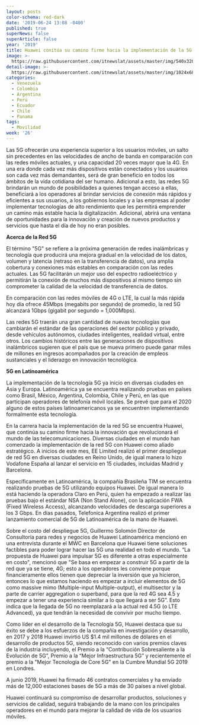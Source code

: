 ```yaml
---
layout: posts
color-schema: red-dark
date: '2019-06-24 13:08 -0400'
published: true
superNews: false
superArticle: false
year: '2019'
title: Huawei conitúa su camino firme hacia la implementación de la 5G en la región
image: >-
  https://raw.githubusercontent.com/itnewslat/assets/master/img/540x320/Ciudad-5G-p.jpg
detail-image: >-
  https://raw.githubusercontent.com/itnewslat/assets/master/img/1024x680/Ciudad-5G-g.jpg
categories:
  - Venezuela
  - Colombia
  - Argentina
  - Perú
  - Ecuador
  - Chile
  - Panama
tags:
  - Movilidad
week: '26'
---
```

Las 5G ofrecerán una experiencia superior a los usuarios móviles, un salto sin precedentes en las velocidades de ancho de banda en comparación con las redes móviles actuales, y una capacidad 20 veces mayor que la 4G. En una era donde cada vez más dispositivos están conectados y los usuarios son cada vez más demandantes, será de gran beneficio en todos los ámbitos de la vida cotidiana del ser humano. Adicional a esto, las redes 5G brindarán un mundo de posibilidades a quienes tengan acceso a ellas, beneficiará a los operadores al brindar servicios de conexión más rápidos y eficientes a sus usuarios, a los gobiernos locales y a las empresas al poder implementar tecnologías de alto rendimiento que les permitirá emprender un camino más estable hacia la digitalización. Adicional, abrirá una ventana de oportunidades para la innovación y creación de nuevos productos y servicios que hasta el día de hoy no eran posibles. 

**Acerca de la Red 5G**

El término "5G" se refiere a la próxima generación de redes inalámbricas y tecnología que producirá una mejora gradual en la velocidad de los datos, volumen y latencia (retraso en la transferencia de datos), una amplia cobertura y conexiones más estables en comparación con las redes actuales. Las 5G facilitarán un mejor uso del espectro radioeléctrico y  permitirán la conexión de muchos más dispositivos al mismo tiempo sin comprometer la calidad de la velocidad de transferencia de datos.

En comparación con las redes móviles de 4G o LTE, la cual la más rápida hoy día ofrece 45Mbps (megabits por segundo) de promedio, la red 5G  alcanzará 1Gbps (gigabit por segundo = 1,000Mbps).
 
Las redes 5G traerán  una gran cantidad de nuevas tecnologías que cambiarán el estándar de las operaciones del sector público y privado, desde vehículos autónomos, ciudades inteligentes, realidad virtual, entre otros. Los cambios históricos entre las generaciones de dispositivos inalámbricos sugieren que el país que se mueva primero puede ganar miles de millones en ingresos acompañados por la creación de empleos sustanciales y el liderazgo en innovación tecnológica. 

**5G en Latinoamérica**

La implementación de la tecnología 5G ya inicio en diversas ciudades en Asia y Europa. Latinoamérica ya se encuentra realizando pruebas en países como Brasil, México, Argentina, Colombia, Chile y Perú, en las que participan operadores de telefonía móvil locales. Se prevé que para el 2020 alguno de estos países latinoamericanos ya se encuentren implementando formalmente esta tecnología. 
 
En la carrera hacia la implementación de la red 5G se encuentra Huawei, que continúa su camino firme hacia la innovación que revolucionará el mundo de las telecomunicaciones. Diversas ciudades en el mundo han comenzado la implementación de la red 5G con Huawei como aliado estratégico. A inicios de este mes, EE Limited realizó el primer despliegue de red 5G en diversas ciudades en Reino Unido, de igual manera lo hizo Vodafone España al lanzar el servicio en 15 ciudades, incluidas Madrid y Barcelona. 

Específicamente en Latinoamérica, la compañía Brasileña TIM se encuentra realizando pruebas de 5G utilizando equipos Huawei. De igual manera lo está haciendo la operadora Claro en Perú, quien ha empezado a realizar las pruebas bajo el estándar NSA (Non Stand Alone), con la aplicación FWA (Fixed Wireless Access), alcanzando velocidades de descarga superiores a los 3 Gbps.  En días pasados, Telefonica Argentina realizó el primer lanzamiento comercial de 5G de Latinoamérica de la mano de Huawei. 

Sobre el costo del despliegue 5G, Guillermo Solomón Director de Consultoría para redes y negocios de Huawei Latinoamérica mencionó en una entrevista durante el MWC en Barcelona que Huawei tiene soluciones factibles para poder lograr hacer las 5G una realidad en todo el mundo.  “La propuesta de Huawei para impulsar 5G es diferente a otras especialmente en costo", mencionó que "Se basa en empezar a construir 5G a partir de la red que ya se tiene, 4G; esto a los operadores les conviene porque financieramente ellos tienen que depreciar la inversión que ya hicieron, entonces lo que estamos haciendo es empezar a incluir elementos de 5G como massive mimo (Multiple-input Multiple-output), el multisector y la parte de carrier aggregation o superband, para que la red 4G sea 4.5 y empezar a tener una experiencia similar a lo que llegará a ser 5G”. Esto indica que la llegada de 5G no reemplazará a la actual red 4.5G (o LTE Advanced), ya que tendrán la necesidad de convivir por mucho tiempo.

Como líder en el desarrollo de la Tecnología  5G, Huawei destaca que su éxito se debe a los esfuerzos de la compañía en investigación y desarrollo, en 2017 y 2018 Huawei invirtió US $1.4 mil millones de dólares en el desarrollo de productos 5G, siendo reconocido con varios premios claves de la industria incluyendo, el Premio a la “Contribución Sobresaliente a la Evolución de 5G”, Premio a la “Mejor Infraestructura 5G” y recientemente el premio a la "Mejor Tecnología de Core 5G" en la Cumbre Mundial 5G 2019 en Londres.

A junio 2019, Huawei ha firmado 46 contratos comerciales y ha enviado más de 12,000 estaciones bases de 5G a más de 30 países a nivel global.

Huawei continuará su compromiso de desarrollar productos, soluciones y servicios de calidad, seguirá trabajando de la mano con los principales operadores en el mundo para mejorar la calidad de vida de los usuarios móviles.